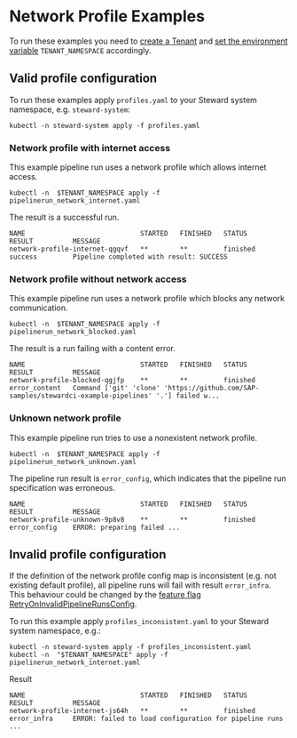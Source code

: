# Network Profile Examples

To run these examples you need to [create a Tenant](../README.md#tenant) and [set the environment variable](../README.md#pipelinerun) `TENANT_NAMESPACE` accordingly.


## Valid profile configuration

To run these examples apply `profiles.yaml` to your Steward system namespace, e.g. `steward-system`:

```
kubectl -n steward-system apply -f profiles.yaml
```

### Network profile with internet access

This example pipeline run uses a network profile which allows internet access.

```
kubectl -n  $TENANT_NAMESPACE apply -f pipelinerun_network_internet.yaml
```

The result is a successful run.
```
NAME                             STARTED   FINISHED   STATUS     RESULT          MESSAGE
network-profile-internet-qgqvf   **        **         finished   success         Pipeline completed with result: SUCCESS
```

### Network profile without network access


This example pipeline run uses a network profile which blocks any network communication.


```
kubectl -n  $TENANT_NAMESPACE apply -f pipelinerun_network_blocked.yaml
```

The result is a run failing with a content error.

```
NAME                             STARTED   FINISHED   STATUS     RESULT          MESSAGE
network-profile-blocked-qgjfp    **        **         finished   error_content   Command ['git' 'clone' 'https://github.com/SAP-samples/stewardci-example-pipelines' '.'] failed w...
```

### Unknown network profile


This example pipeline run tries to use a nonexistent network profile.


```
kubectl -n  $TENANT_NAMESPACE apply -f pipelinerun_network_unknown.yaml
```

The pipeline run result is `error_config`, which indicates that the pipeline run specification was erroneous.

```
NAME                             STARTED   FINISHED   STATUS     RESULT          MESSAGE
network-profile-unknown-9p8v8    **        **         finished   error_config    ERROR: preparing failed ...
```

## Invalid profile configuration

If the definition of the network profile config map is inconsistent (e.g. not existing default profile), all pipeline runs will fail with result `error_infra`. This behaviour could be changed by the [feature flag RetryOnInvalidPipelineRunsConfig](../../../charts/steward/README.md#list-of-defined-feature-flags).


To run this example apply `profiles_inconsistent.yaml` to your Steward system namespace, e.g.:

```
kubectl -n steward-system apply -f profiles_inconsistent.yaml
kubectl -n  "$TENANT_NAMESPACE" apply -f pipelinerun_network_internet.yaml
```


Result

```
NAME                             STARTED   FINISHED   STATUS     RESULT          MESSAGE
network-profile-internet-js64h   **        **         finished   error_infra     ERROR: failed to load configuration for pipeline runs ...
```
